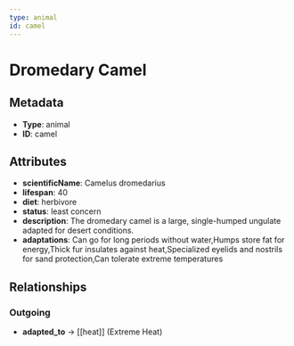 ```yaml
---
type: animal
id: camel
---
```


# Dromedary Camel

## Metadata

- **Type**: animal
- **ID**: camel

## Attributes

- **scientificName**: Camelus dromedarius
- **lifespan**: 40
- **diet**: herbivore
- **status**: least concern
- **description**: The dromedary camel is a large, single-humped ungulate adapted for desert conditions.
- **adaptations**: Can go for long periods without water,Humps store fat for energy,Thick fur insulates against heat,Specialized eyelids and nostrils for sand protection,Can tolerate extreme temperatures

## Relationships

### Outgoing

- **adapted_to** → [[heat]] (Extreme Heat)

